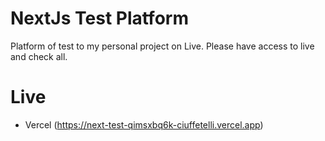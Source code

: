 # NextJs Test Platform

Platform of test to my personal project on Live. Please have access to live and check all.

# Live

- Vercel (https://next-test-qimsxbq6k-ciuffetelli.vercel.app)